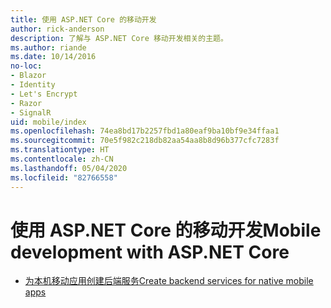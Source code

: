 ```yaml
---
title: 使用 ASP.NET Core 的移动开发
author: rick-anderson
description: 了解与 ASP.NET Core 移动开发相关的主题。
ms.author: riande
ms.date: 10/14/2016
no-loc:
- Blazor
- Identity
- Let's Encrypt
- Razor
- SignalR
uid: mobile/index
ms.openlocfilehash: 74ea8bd17b2257fbd1a80eaf9ba10bf9e34ffaa1
ms.sourcegitcommit: 70e5f982c218db82aa54aa8b8d96b377cfc7283f
ms.translationtype: HT
ms.contentlocale: zh-CN
ms.lasthandoff: 05/04/2020
ms.locfileid: "82766558"
---
```

# <a name="mobile-development-with-aspnet-core"></a><span data-ttu-id="25922-103">使用 ASP.NET Core 的移动开发</span><span class="sxs-lookup"><span data-stu-id="25922-103">Mobile development with ASP.NET Core</span></span>

* [<span data-ttu-id="25922-104">为本机移动应用创建后端服务</span><span class="sxs-lookup"><span data-stu-id="25922-104">Create backend services for native mobile apps</span></span>](native-mobile-backend.md)
